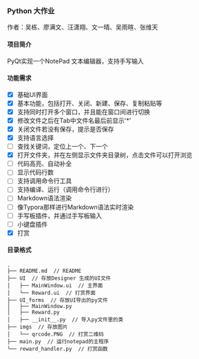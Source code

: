 ### Python 大作业

作者：吴栋、廖满文、汪潇翔、文一晴、吴雨暄、张维天

#### 项目简介

PyQt实现一个NotePad 文本编辑器，支持手写输入

#### 功能需求

- [x]   基础UI界面
- [x]   基本功能，包括打开、关闭、新建、保存、复制粘贴等
- [x]   支持同时打开多个窗口，并且能在窗口间进行切换
- [x]   修改文件之后在Tab中文件名最后前显示'*'
- [x]   关闭文件若没有保存，提示是否保存
- [x]   支持语言选择
- [ ]   查找关键词，定位上一个、下一个
- [x]   打开文件夹，并在左侧显示文件夹目录树，点击文件可以打开浏览
- [ ]   代码高亮、自动补全
- [ ]   显示代码行数
- [ ]   支持调用命令行工具
- [ ]   支持编译、运行（调用命令行进行）
- [ ]   Markdown语法渲染
- [ ]   像Typora那样进行Markdown语法实时渲染
- [ ]   手写板插件，并通过手写板输入
- [ ]   小键盘插件
- [x]   打赏

#### 目录格式

```
.
├── README.md  // README
├── UI  // 存放Designer 生成的UI文件
│   ├── MainWindow.ui  // 主界面
│   └── Reward.ui  // 打赏界面
├── UI_forms  // 存放UI导出的py文件
│   ├── MainWindow.py
│   ├── Reward.py
│   ├── __init__.py  // 导入py文件里的类
├── imgs  // 存放图片
│   └── qrcode.PNG  // 打赏二维码
├── main.py  // 运行notepad的主程序
└── reward_handler.py  // 打赏函数
```







